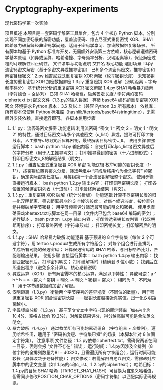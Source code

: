 # Cryptography-experiments
现代密码学第一次实验

项目概述
本项目是一套密码学解密工具集合，包含 4 个核心 Python 脚本，分别实现不同加密场景的解密功能，覆盖流密码、维吉尼亚式重复密钥 XOR、SHA1 哈希暴力破解等经典密码学问题，适用于密码学学习、加密数据恢复等场景。
所有脚本均基于 Python 标准库开发，无需额外安装第三方依赖，核心逻辑遵循密码学基本原理（如异或运算、哈希碰撞、字母频率分析、汉明距离等），保证解密过程的可理解性和正确性。
文件清单与功能说明
文件名	核心功能	适用场景
1.1.py	流密码密文解密（基于多密文异或推导密钥）	已知多个流密码密文，推导密钥和解密目标密文
1.2.py	维吉尼亚式重复密钥 XOR 解密（枚举密钥长度）	未知密钥长度的重复密钥 XOR 加密数据解密
1.3.py	重复密钥 XOR 破解（汉明距离 + 字母频率评分）	基于统计分析的重复密钥 XOR 密文解密
1.4.py	SHA1 哈希暴力破解（字符组合 + 全排列）	已知 SHA1 哈希值，破解固定长度 / 字符集的密码
ciphertext.txt	密文文件（1.3.py的输入数据）	存储 base64 编码的重复密钥 XOR 密文
环境要求
Python 版本：3.6 及以上（兼容 Python 3.x 所有版本）
依赖库：所有脚本仅使用 Python 标准库（hashlib/itertools/base64/string/time），无需额外安装依赖，直接运行即可。
各脚本使用步骤
1. 1.1.py：流密码密文解密
功能逻辑
利用流密码 “密文 1 ^ 密文 2 = 明文 1 ^ 明文 2” 的特性，通过目标密文c与多个其他密文（c_list）异或，提取可打印字符线索，人工推导c的明文后反算密钥，最终解密目标密文c_8。
使用步骤
直接运行脚本：
bash
python 1.1.py
输出内容：
首先打印c与c_list各密文异或后的字符分布（用于人工推导明文）；
打印推导得到的密钥（十六进制形式）；
打印目标密文c_8的解密结果（明文）。
2. 1.2.py：维吉尼亚式重复密钥 XOR 解密
功能逻辑
枚举可能的密钥长度（1-13），按密钥位置将密文分组，筛选每组中 “异或后结果均为合法字符” 的密钥，确定实际密钥长度后，用每组第一个合法密钥解密整个密文。
使用步骤
直接运行脚本：
bash
python 1.2.py
输出内容：
打印实际密钥长度；
打印各位置的候选密钥列表（十进制）；
打印最终解密结果（明文）。
3. 1.3.py：重复密钥 XOR 破解（统计分析版）
功能逻辑
计算不同密钥长度的归一化汉明距离，筛选距离最小的 3 个候选长度；
对每个候选长度，按位置分组并爆破单字节密钥；
用字母频率评分筛选最可能的明文和密钥。
使用步骤
确保ciphertext.txt与脚本在同一目录（文件内已包含 base64 编码的密文）；
运行脚本：
bash
python 1.3.py
输出内容：
打印候选密钥长度列表（按汉明距离排序）；
打印最终密钥（字符串形式）；
打印密钥长度；
打印解密后的明文。
4. 1.4.py：SHA1 哈希暴力破解
功能逻辑
基于预设的 8 位字符集（每位 2 个可选字符），用itertools.product生成所有字符组合；
对每个组合进行全排列，生成所有可能的候选密码；
计算候选密码的 SHA1 哈希，与目标哈希比对，匹配则输出结果。
使用步骤
直接运行脚本：
bash
python 1.4.py
输出内容：
找到匹配密码后，打印密码明文；
打印破解耗时（精确到 6 位小数）；
找到后立即退出程序（避免多余计算）。
核心逻辑说明
1. 异或运算（XOR）
所有解密脚本的核心运算，满足以下特性：
异或可逆：a ^ b ^ b = a（密文 ^ 密钥 = 明文 → 明文 ^ 密钥 = 密文）；
相同为 0、不同为 1：用于字节级数据的加密 / 解密。
2. 汉明距离（1.3.py）
衡量两个字节序列的差异程度（不同位的数量），用于筛选重复密钥 XOR 的合理密钥长度 ——密钥长度越接近真实值，归一化汉明距离越小。
3. 字母频率分析（1.3.py）
基于英文文本中字符出现的固定频率（如e占比约 10.4%、空格占比约 19.2%），对解密结果评分，得分越高越可能是合法英文明文。
4. 暴力破解（1.4.py）
通过枚举所有可能的密码组合（字符组合 + 全排列），遍历哈希空间，适用于 “密码长度短、字符集已知” 的场景（本脚本针对 8 位固定字符集）。
注意事项
文件路径：1.3.py依赖ciphertext.txt，需确保两者在同一目录，否则会报 “文件不存在” 错误；
运行时间：1.4.py因涉及全排列（8 位字符的全排列数量为8! = 40320，且需遍历所有字符组合），运行时间可能较长（具体取决于设备性能）；
密文修改：若需解密自定义密文，需修改对应脚本中的密文变量（如1.1.py的c和c_list、1.2.py的ciphertext）；
哈希目标：1.4.py的目标 SHA1 哈希（TARGET_SHA1_HASH）可替换为自定义哈希值，但需同步修改POSITION_CHAR_OPTIONS（密码字符集）以匹配实际密码规则。
